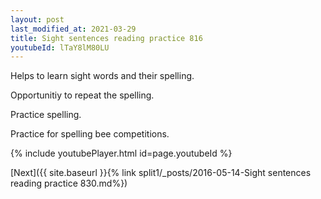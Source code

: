 ```yaml
---
layout: post
last_modified_at: 2021-03-29
title: Sight sentences reading practice 816
youtubeId: lTaY8lM80LU
---
```

 
 
Helps to learn sight words and their spelling.

Opportunitiy to repeat the spelling. 

Practice spelling. 
 
Practice for spelling bee competitions. 
 
{% include youtubePlayer.html id=page.youtubeId %}
 
 

[Next]({{ site.baseurl }}{% link  split1/_posts/2016-05-14-Sight sentences reading practice 830.md%})
 
